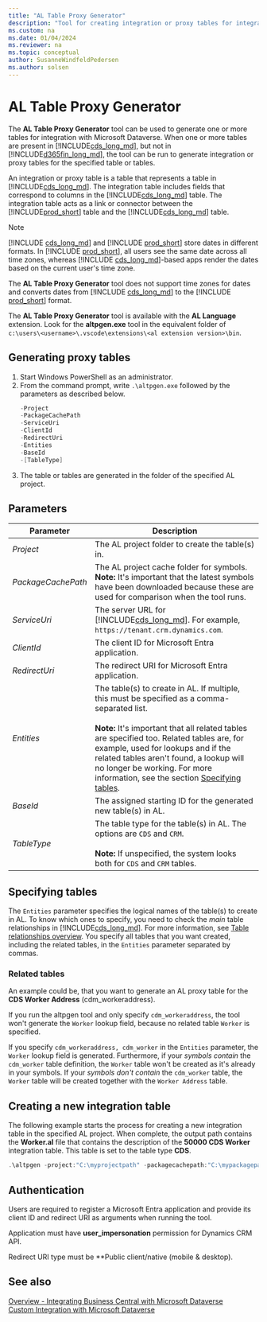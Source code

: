 ```yaml
---
title: "AL Table Proxy Generator"
description: "Tool for creating integration or proxy tables for integration with Microsoft Dataverse from Business Central"
ms.custom: na
ms.date: 01/04/2024
ms.reviewer: na
ms.topic: conceptual
author: SusanneWindfeldPedersen
ms.author: solsen
---
```


# AL Table Proxy Generator

The **AL Table Proxy Generator** tool can be used to generate one or more tables for integration with Microsoft Dataverse. When one or more tables are present in [!INCLUDE[cds_long_md](../includes/cds_long_md.md)], but not in [!INCLUDE[d365fin_long_md](includes/d365fin_long_md.md)], the tool can be run to generate integration or proxy tables for the specified table or tables.

An integration or proxy table is a table that represents a table in [!INCLUDE[cds_long_md](../includes/cds_long_md.md)]. The integration table includes fields that correspond to columns in the [!INCLUDE[cds_long_md](../includes/cds_long_md.md)] table. The integration table acts as a link or connector between the [!INCLUDE[prod_short](includes/prod_short.md)] table and the [!INCLUDE[cds_long_md](../includes/cds_long_md.md)] table.  

> [!NOTE]
> [!INCLUDE [cds_long_md](includes/cds_long_md.md)] and [!INCLUDE [prod_short](includes/prod_short.md)] store dates in different formats. In [!INCLUDE [prod_short](includes/prod_short.md)], all users see the same date across all time zones, whereas [!INCLUDE [cds_long_md](includes/cds_long_md.md)]-based apps render the dates based on the current user's time zone.
>
> The **AL Table Proxy Generator** tool does not support time zones for dates and converts dates from [!INCLUDE [cds_long_md](includes/cds_long_md.md)] to the [!INCLUDE [prod_short](includes/prod_short.md)] format.

The **AL Table Proxy Generator** tool is available with the **AL Language** extension. Look for the **altpgen.exe** tool in the equivalent folder of `c:\users\<username>\.vscode\extensions\<al extension version>\bin`. 

## Generating proxy tables

1. Start Windows PowerShell as an administrator.
2. From the command prompt, write `.\altpgen.exe` followed by the parameters as described below.  
    ```powershell
    -Project
    -PackageCachePath
    -ServiceUri
    -ClientId
    -RedirectUri
    -Entities
    -BaseId
    -[TableType]
    ```
3. The table or tables are generated in the folder of the specified AL project.

## Parameters

|Parameter|Description|
|---------|-----------|
|*Project*| The AL project folder to create the table(s) in.|
|*PackageCachePath*| The AL project cache folder for symbols. <br> **Note:** It's important that the latest symbols have been downloaded because these are used for comparison when the tool runs. |
|*ServiceUri*| The server URL for [!INCLUDE[cds_long_md](../includes/cds_long_md.md)]. For example, `https://tenant.crm.dynamics.com`.|
|*ClientId*| The client ID for Microsoft Entra application.
|*RedirectUri*| The redirect URI for Microsoft Entra application.
|*Entities*| The table(s) to create in AL. If multiple, this must be specified as a comma-separated list.<br><br>**Note:** It's important that all related tables are specified too. Related tables are, for example, used for lookups and if the related tables aren't found, a lookup will no longer be working. For more information, see the section [Specifying tables](devenv-al-table-proxy-generator.md#specifying-tables). |
|*BaseId*| The assigned starting ID for the generated new table(s) in AL. |
|*TableType*| The table type for the table(s) in AL. The options are `CDS` and `CRM`. <br><br>**Note:** If unspecified, the system looks both for `CDS` and `CRM` tables. |

## Specifying tables

The `Entities` parameter specifies the logical names of the table(s) to create in AL. To know which ones to specify, you need to check the *main* table relationships in [!INCLUDE[cds_long_md](../includes/cds_long_md.md)]. For more information, see [Table relationships overview](/powerapps/maker/common-data-service/create-edit-entity-relationships). You specify all tables that you want created, including the related tables, in the `Entities` parameter separated by commas.

### Related tables

An example could be, that you want to generate an AL proxy table for the **CDS Worker Address** (cdm_workeraddress). 
 
If you run the altpgen tool and only specify `cdm_workeraddress`, the tool won't generate the `Worker` lookup field, because no related table `Worker` is specified.

If you specify `cdm_workeraddress, cdm_worker` in the `Entities` parameter, the `Worker` lookup field is generated. Furthermore, if your *symbols contain* the `cdm_worker` table definition, the `Worker` table won't be created as it's already in your symbols. If your *symbols don't contain* the `cdm_worker` table, the `Worker` table will be created together with the `Worker Address` table.  

## Creating a new integration table

The following example starts the process for creating a new integration table in the specified AL project. When complete, the output path contains the **Worker.al** file that contains the description of the **50000 CDS Worker** integration table. This table is set to the table type **CDS**.

```powershell
.\altpgen -project:"C:\myprojectpath" -packagecachepath:"C:\mypackagepath" -serviceuri:"https://tenant.crm.dynamics.com" -clientid:00000000-0000-0000-0000-000000000000 -redirecturi:"https://localhost:8080" -entities:cdm_worker,cdm_workeraddress -baseid:50000 -tabletype:CDS 
```

## Authentication

Users are required to register a Microsoft Entra application and provide its client ID and redirect URI as arguments when running the tool.

Application must have **user_impersonation** permission for Dynamics CRM API. 

Redirect URI type must be **Public client/native (mobile & desktop).

## See also

[Overview - Integrating Business Central with Microsoft Dataverse](../developer/dataverse-integration-overview.md)  
[Custom Integration with Microsoft Dataverse](../administration/administration-custom-cds-integration.md)  
